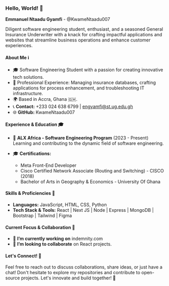### Hello, World! 👋

**Emmanuel Ntaadu Gyamfi** - @KwameNtaadu007

Diligent software engineering student, enthusiast, and a seasoned General Insurance Underwriter with a knack for crafting impactful applications and websites that streamline business operations and enhance customer experiences.

#### About Me ℹ️

- 🎓 Software Engineering Student with a passion for creating innovative tech solutions.
- 🏢 Professional Experience: Managing insurance databases, crafting applications for process enhancement, and troubleshooting IT infrastructure.
- 🌍 Based in Accra, Ghana 🇬🇭.
- 📞 **Contact:** +233 024 638 6799 | engyamfi@st.ug.edu.gh
- 🌐 **GitHub:** KwameNtaadu007

#### Experience & Education 🎓

- 🌱 **ALX Africa - Software Engineering Program** (2023 - Present)  
  Learning and contributing to the dynamic field of software engineering.
  
- 🎓 **Certifications:**
  - Meta Front-End Developer
  - Cisco Certified Network Associate (Routing and Switching) - CISCO (2018)
  - Bachelor of Arts in Geography & Economics - University Of Ghana

#### Skills & Proficiencies 🚀

- **Languages:** JavaScript, HTML, CSS, Python
- **Tech Stack & Tools:** React | Next JS | Node | Express | MongoDB | Bootstrap | Tailwind | Figma

#### Current Focus & Collaboration 👯

- 🔭 **I’m currently working on** indemnity.com
- 👯 **I’m looking to collaborate** on React projects.

#### Let's Connect! 🤝

Feel free to reach out to discuss collaborations, share ideas, or just have a chat! Don't hesitate to explore my repositories and contribute to open-source projects. Let's innovate and build together! 🌟
